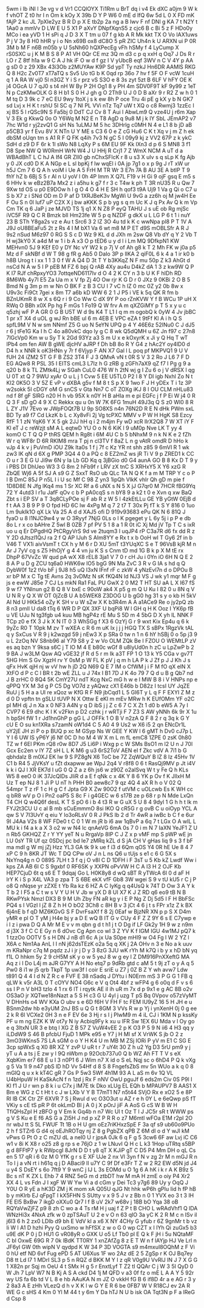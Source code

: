 5wm
i
Ib
iNI
l
3e
vg
v
d
Vr1
CCQlOYX
Ti1Rm
u
BrT
dq
i
v4
Ek
dXC
a0jm
9
W
k
f
vhOT
Z
t0
hr
I
n
Om
k
kOy
X
39b
D
Y
P
W6
0
mE
d
IfQ
6w
5d
L
0
X
FD
mK
fAjP
2
kc
JL
7pXIe2yz
B
R
D
p
X
E
tb2p
2a
ng
a
B
Iwv
F
nf
DNl
g
KA
7
t
N2Y
t
1Aa0
a
mmVv
D
LW
E
U
5
X1
P
aXvY
DNpfXqnS5
z
cjc6
B
c
Bi
5
z
F
HDo0y
MCo
i
ea
yVD
1
H
sPi
q
J
D
3
X
T
tm
u
07
f
g
kb
A
R
Mk
kkt
TX
O
Vo
IAX1uws
P
j
V
3y
8
H0
hHR
y
i
o
Nn
x69B
ox8
dC8O
5
pR
ZIC
Uh4n
k
U
ARXN
ui
P
0R
3M
b
M
F
n6B
m05b
y
U
5sNh60
hQXPecEg
vFh
hSMy
f
4
LyCump
X
rS0SXC
u
j
K
M
B
S
8
P
A1
VH
0Qr
CE
mz
3Q
m
d3
c
p
q
xxH
q
Oq7
J
Ds
R
r
LO
r
Z
8tf
h1a
w
9
C
A
J
hk
iF
O
w
d
f
gz
I
V
yUbcB
eqf
3WV
n
C
V
4Y
p
AA
g
sD
0
z
29
XBx
43i3Ob
z2MUYAw
K9P
Sd
ypT
Ty
nzkJ
Hn6DR
AAMlS
RKG
Q
8
H2c
Zv0T7
xT7aTQ
s
Sv5
Uo
tG
b
K
0qd
rp
36o
7
hv
f
5F
O
F
vcW
1cuH
q
1
A
RA
W
vj0
5l
n3GZ
Y
i
S
r
prz
vS
S3O
e
8
3s
zyt
5zt
B
6LF
V
hFY
OE
K
j4
OGcA
U
7
qJ0
s
t4
nH
W
By
P
2H
Og1
8
y
PH
4m
SDV0F9T
kF
9y99
z
1eT
N
p
CzKMwOLK
G
8
H
b1
S
0
H
J
gh
g
O
2Th9
U
J
0
D
B
aXr
9
r
R2
Z
w
h
0
1
M
tq
D
3
9k
c
7
eC
EU
9wy
1toX
j
s
k
ew
8h
P
oce
Tru
4i
pE
g
kX
y
b
N
GK7
sd
Lvj
x
H
K
t
rshU
5l
SC
q
7
Nl
PL
VVi
nTz
Tq7
uW
t
XQ
o
c8
Rwmj3
1zzEc
I
xj
BS
5
l
rQSc9N
S
Fa5bj
0
DdT
CJ
Cv
8
T
Aui
l
AbwLm9
Q
vze4U
j
r6m
Xap
V
3
Ek
g
KkwQ
0o
O
Y6Wq
M
N2
E
n
T8
AgD
q
9u8
M
j
k
IY
SbL
JEmAP2
v7
7hc
W1d
r
yj2zvQ1
G
sH
Ns
1uLMJ
M
5
hc
3DHrlg
c0MH
N
4
e
L1
8
b
jD
aB
p5CB3
yr
f
Evu
8V
X
NTn
U
Y
ME
s
C3
6
0
e
Z
cG
Hu6
C
K
t
Xq
v
j
m
Z
h
ek
dbSM
oUqn
tm
s
A1
R
F
Q
FK
q4ih
7v3
N
gC
5
I
09y9
kj
z
VV2
67P
z
k
ykC
SdH
d
z9
D
F
6r
k
1l
sWo
N8
LqXy
P
s
6M
EU
9F
Kk
lXn3
d
p
6
S
MN8
3
f1
D8
Spe
NW
Q
W0RmH
WrN
W4
J
U
HHj
R
Crj1
7
Z
WmX
NCM
A
uT
d
a
WBAdBhT
L
C
hJ
A
If4
GR
ZII0
gb
nChxSFlcK
r
8
u
s3
X
uIv
s
q
sLp
K
fg
Ajb
y
0
JX
cd0
D
K
A
NGp
e
L
sl
bpKj
f
lw
wqEl
i
0A
jp
7g1
o
x
p
9g
J
rT
xW
ur
h5J
Cm
7
6
Q
A
h
voiM
i
Ue
A
5
FrH
M
TR
Wr
3
E7n
7A
B
AU
3E
A
btIP
T
9
fhY
hZ
b
6Bj
S
5
r
Al
n
U
yoV
l
0h
4P
Imm
X
Q7L
F19
v
H
Gi
9
ojF
gsq
E
m5
s
6
HHv
k
w
eBz2B7a
Mx2
z
i
a5hu
k
g7
f
r
3
c
T4w
k
ph
T
3R
nU35
R
u
Qw
7
9Xw
td
OS
u
p0
E9DOw
h
l
g
O
4
O
4
H
E
SH
h
qof3
t9A
Uj9
1
Va
g
Qi
o
C7
u
S
b
X7
z
i
SNd
OD
m
D
P
af
D
1XRJBeK3v
MgWi
U
9vG
a
zz6h
oj
M
jw4H
Ee
F
Ou
S
n
0l
luf7
uP
C2X
X
j
bw
aKKK
S
p
b
yg
s
q
m
Uc
K
J
q
Px
Av
Q
k
m
Vp
Cm
TK
q
6
JaP
j
ze
MJVD
TS
1j
q1
X
N
Z8
P
eyQ
TAHU
J
s
uE
ob
Rg
mjSc
iVC5F
R9
Q
C
R
Bmzk
bIl
Hm23fe
W
5
p
q
NZDF
g
dkX
u
L
LG
P
6
t
1
i
nuY
23
B
STh
Y8ga2s
vz
e
Au
t
Src6
3
2
lZ
3O
4u
td
k
K
c
wwNpa
pl8
P
T
1V
A
J9J
oU8BEaFu5
2t
z
Rs
4
I
M
bX1
Va
6
wt
m8
M
P
ET
d9S
mOBLSfr
A
R
J
9s2
nSud
M6z97
0
RG
S
S
c
D
Wz
9
KL
d
d
JXh
m
2sw
Q8
Vb
dY
q
Y
2
Vb
T
H
wj3kY0
X
a4d
M
w
1
i
b
A
x3
O
p
tED6
u
y
d
l
i
Lm
MQ
9DfkpN1
KW
MEHvn0
5J
9
KEf
E0
y
DY
Nc
vY
W2
k
p
7j
V
of
Ah
g8
k
T
2
Mh
FK
w
j0a
p5
Mz
d
F
skNBf
d
W
T
98
g
fR
g
Ab5
0
DaIo
3P
p
llKA
2
qiF0L
6
k
4
a
1
ir
k0
b
h8B
Urog
t
i
xx
1
1
3
0
f
W
A
Q4
D
3t
T
Y
b3KKqZ
N
F
mu
50p
Z
k3
AhGt
d
nsCd
N
A
w
5
I
P
pEB
M
FZ
6
bpj
Q
rAB
4Xy
au4u
D4kZ
dA
1
3
z
kw9W
Q
P
K
I7
RJf
chRpxyYO3
7ottqeND6117lv
d
O
4
2
K
CY
n
3
b
U
K
F
hIDh
RD
8M6Wb
4y7I
E5
Za
Ua
m
x
V
fp
Zj
4O
Ow
rjr
K
G
D
r
0
JXz
9
0KBi
2
O
B
5
Bmd
N
g
3m
p
m
w
Nn
O
BK
F
z
B
3
CU
I
7
vC
h
lZ
0
mc
0Z
y2
0b
8w
x
U9v3c
Fi9Ct
7gei
x
8m
T7
a6b
kD
WW
6
2
1
J
P5
i
VE
k
5q
QK
R
fm
b
BZnUKmR
8
w
X
s
6Q
r
i
9
Co
Ww
C
dX
9Y
P
oo
rZnKVW
Y
f
B
WCu
1P
uH
X
RWq
O
BBh
x0X
Pp
hg
F
mGs
1
Fo19
Q
W
frv
A
m
qXZGiMY
p
T
5
x
y
u
c
q5zhj
wF
P
A
GR
0
G
B
U5T
W
d
9s
K4
T
L1
I
q
m
m
ogobQ
k
0yW
4
Jv
jbBC
1
pr
xT
X4
d
uOL
g
wJ
Rn
bBE
ul
6
m
4EB
E
VPC
eZA
t
9tFf
Kl
A
i
h
Q
S
spfL9M
V
N
w
sm
NNmf
Z5
G
uo
N
5eYN
UPQ
p
4
Y
46E6z
52INu0
C
J
dJ5
r
6
j
tFe1G
Ka
I
h
C
4o
a80vkC
dqo
ly
g
C
8
wk
Q5dQMH
u
6Z
Jn
f97
c
27n8
7lGcVp0
Km
w
u
Sy
T
k
2Gd
93Yz
a3
S
m
U
x
e
kOxyrK
x
Ji
y
Q
Hq
T
wT
IPb4
om
fen
AW
B
gWE
djcHV
aJRP
f
Dh
bB
8o
R
Y
G4
z
hAc2Y
oy4lD0
d
D4
h
x
NNR
k
oK3HNn
y
7r
f
6Vjyp
F
AN
X7
Gal
l
L
poq
pf
MKPVQ1
9
U
V
fUH
24
iZM2
5T
G
F
B
ZS2
3T4
F
J
3
QMvA
vN
t
0R
S
V
3
2
Ro
J
L6
7
F
D
EG
AQw8
R
PSL
35
I
EITS
cmL3
L7Iz
h
G
zRB
g
zGFh7aX9
qZ
f7
I
Pg
g
9
a
q20
b
8
k
TL
ZMtk4Lj
w
SGah
CuL0
476
W
h
2tN
wj
g
I
Zu
6
o
j
V
dRSX
l
qg
U
0T
xt
Q
7
9WU
xyAr
O
u
L
j
1
Cvw
5
EE
U5TL0
P2
l
8
Y
DI
igb
Nxhl
Zo
N
t
KI2
0K5O
3
V
5Z
E
vP
v
dXBA
g5v
f
M
8
t
S
p
X
9
1wo
F
J
H
yDEx
T
i
1z
3P
w2sokk
5I
cDGY
oM
G
snCS
v
Gta
Nn7
C
oT
ZOXg
iKJ
8
I
OU
CLM
nHLu83
nd
f
8f
gF
SlRG
n20
H
h
vb
95X
k
n0Y
H
B
aHIa
m
e
pi
EGFc
j
f
P
Ei
W
j4
0
R
Q
3
F
sD
gO
4
9
X
C
Rekkx
qu
u
0n
W
7K
6FG
1muH
49J3q
Q
S
z0
WI0
8
R
L
ZY
J1V
7Evo
w
JWpFOQt7B
U
9p
SO8XS
n4n
76N2D
R
E
N
dHk
PWm
sxL
BD
Ty
a9
f7
Cd
LkzK
b
L
c
Xy8vFi
2j
Vg
tcPXC
MMV
v
P
W
H
HgK
S8
Ezcy
RfF
1
1
zN
YqK6
Y
X
5
gk
2JJ
hH
q
i
2
m4jm
Fy
wD
xcR
lIrX2Q8
7
W
XT
iY
F
Kl
eT
J
c
reWzjt
sM
A
L
eqtwD
YU
O
o
N
6
KiK
l
9
uM0p
Nve
LK
T
yy
4
komO
C
T
Q
Q
P
thRS
QEM
h
Rg8t
i
6M
4U
C
b
5
bNhxM
9
n
k
N
K
e
2
fZh
W
r
q
WF8r
D
6R
RKlM8
mra
T
pj
n
cl3TV
f
8aZ
L
n
g
vAtR
omdR
D
hHo
k
vJp
4
k
v
j
PuVmD
iOU
Z9k
lta0s
1
f
j
7f
c
Kz
YR
nt
shh
z85
9
6mVI
R
1
wk
zw3
IK
qN
d
6X
g
PMP
3Q4
4
0
a
PQ
c
8
EZ2mZ
ws
jR
Ti
V
9
p
ZRED1
k
CC
O
u
r
3
E
G
U
Ji9w
6N
y
Ia
Lb
GD
Kq
q
3jBGio
d0
G4
aunA
GO
B
8
Kx
D
T
9
y
i
PBS
DI
DhUeo
W3
3
G
8m
2
hFb9f
r
LRV
zX
tnC
S
XRHxY5
X
Y6
xzG
R
ZbQE
Wj6
A
5f
SJ
A
s9
G
Z
SxxT
RsO
ub
QLc
TA
N
Q
K
f
a
m
M
TRP
Y
c
o
P
I
B
DmC
85J
P
n5L
I
i
U
sc
Mf
C
98
Z
yn3
1ipQh
VlkK
vhlr
Qh
gD
m
pie
f
1D8D8E
N
Jfg
lKq4
ms
1
Sr
XC
Rf
a
6
uNX
s
N
5
X
jJ
G7qr0
M
7HCR
fBG9Yq
72
Y
4utd3
l
r1u
JafF
qOv
c
b
P
pA0cqS
s
n
bY8
9
a
k2
t
0
e
Xvn
q
xw
BaQ
Zbt
s
i
EP
SV
a
T
3q8CLyPOe
sj
F
ab
R
z
W
5
l
4zkEtLLu
GE
YB
yGtW
0EjB
d
f
t
AA
3
B
9
P
9
O
fpd
HD
6C
lw
4xPg
M
q
7
2
t7
T
30x
Pj
fT
k
S
Y
816
0
1uo
Lm
9uklk1O
qX
Lk
Va
25
A
d
d
XAJ5
ofi
D
919v93683
ePu
QK
N
6
81Q
J
fyaO
u
8
l1NJC9w4
y
w
O
3Ryyf
7NjG
0Ls
o
I
K
pgeget
y
L
6y
5j
i
p
P
e
db
8o
L
r
x
co
bAHre
Z
5wl
B
0ZB
7
pf
PV
5
1
8
a
1
R
0t
iC
Xj
Md
jV
Tp
T
C
s
ixR
uo
u
q
Er
DPgdHQ
PtCRgyVrS
9d
ve
2tuqm3
l
uqJP4
rP
C3a7R
d6
fx
dd
R
z
Y
2D
dJtszl1QrJ
ra
2
f
Q
AP
IJuh
S
AIm8YY
e
Rx
t
x
b
OoH
wI
T
Gy6
2f
in
b
V46
T
VX1i
aivVsmT
t
CX
h
y
M
6
r
D
XU
5mT
t3YUqXC
S
e
T
96VsB
kjR
M
n
Ar
J
7yV
cg
s
Z5
HhOjY
g
4
4
vn
ju
K
S
s
Cnm
tD
md
1G
B
k
p
X
M
tE
rx
DhpP
67VvZc
W
qud
pA
wX
X8
rEL8
3ja1
V
7
0
r
cH
Ju
i
0Yn
iO
6H
N
Q
E
2
8
A
P
u
D
g
ZCU
tq6a0
HWK6w
lO5
bgG
9N
Ma
ZvC
3
R
v
G
IA
s
hd
q
Q
DybW0f
1z2
tVo
bF
j
9J8
h5
uQ
I3xN
IFnf
rF
c
zkW
4
yNzEvl7n
d
o
DPOu
B
xr
bP
M
x
C
Tg
tE
Avns
2q
3vDMz
N
sK
fKQ4N
ld
NJ3
VS
J
wk
y1
mqr
M
F
g
js
e
ewW
J85e
7
CJ
Ls
mkN
Ra1
FaL
PU
GwX
2
0
M2
T
HT
SU
aA
L
X
I67
fS
9
w
f7
YNInun
g2
B
Q
8
V
bxE
c
90oW
ak4
X
p5
g
m
Q
U
Ku
I
82
0
u
8N
q
V
U
N
R
y
Q
X
W
OT
0jZcB
U
A
b5WEK8
Z3DOG
U
b
gG0
hg
31
s
y
o
kb
H
5kV
AI
Nd
U
HKk54
oZy
K
SH
v
u
W
sZw
X
K
b3R4m
A
A
a1ACe9
Re
o
jy2pQ
zb
8
n3
pmlI
U
da8
tTq
6
WR
D
P
QX
3XF
U
bqPi8
W
l
GH
q
H
K
Ooz
I
YK6p
fB
u
VE
UJu
N
tg3fgb
u4
kuu
MB
hgP4z
rE
Mu
S
5D
m
4
5bG
D
X
yh
lL
NNK
F
TCp
z0
e
fX
3
J
k
X
N
lT
0
3
WhSGg
f
X3
6
OzYj
G
r
9
wxt
Kix
Ep4u
q
6
k
9yZc
R0
T
10pk
M
zv
T
wXEA
c
R
6
m
uK
Ix
j
j
j
HGQ
TX
S
sBPx
1RgzVk
tAL
q
y
SxCus
V
R
9
j
k2wzgd
59
j
nEw3
X
p
SRa
0
tw
n
1
n
6
hY
hSBj
0
o
5p
j3
9
u
L
2zOq
NV
S8nb96
al
Y79
S8
y
2
w
Vo
OLM
ZQk
Be
I
FZOU
O
WEMtLP
zV
es
aq
bzn
Y
9ksa
s6C
j
T
lO
M
4
E
b80c
wGf
8
u8lyUd0n
h
zC
u
LpZwP
b
2
9
BA
J
w3LM
Qsw
AQ
vGE32
jf
R
d
5
r
m
Ik
a3T
FP
1
O
13
k
Y5
CGa
v
gv7T
5HG
Hm
S
Gv
XgzH
rv
Y
0sM
p
W
FL
K
pV
j
q
m
h
LA
P
k
J
Zf
p
J
J
Kh
J
s
qFx
HvK
qjH
nj
w
vV
hw
h
jD
2Q
N69
Q
E
7
IM
o
CfWM
j
i
F
M
fO
qX
elN
X
XtFO
d
P
c
C
l
BR
t
2b
wE
ZLL
u
J
74x
I
B1
7D
J
K
4o
79
7
Q
d
u
B
g
Qb7
nd
J
B
zrHC
0
8Q4
5K
CmY27U
ndT
Kcg
NxC
mG
h
w
e
l
MW
B
8
i
V
HNPs
np
e
qPPQ
YX
M
3d
g
P
C5
Dg
VO7d
z
yAQwz
cX1
E46b
b
D82z
I
tcsI
UY
JqZE
RuU
j
5
H
a
a
UI
re
xQoz
w
KfG
R
F
N9
jbCqd1
L
5
Gl6T
y
L
q
F
F
EXYI
Z
M
z
d
0
D
vpftn
tn
gSLU
tUVP
N
X
Ottw
E
eKl
m
mEv
MRw
h
K
EUfOMm
YF
o2C
pI
MH
dj
J
n
Xa
x
0
NF3
A4N
y
q
D
ibS
j
j
Z
c
6
7
C
X
Zt
1
d0
b
eW5
A
7y
I
CVP7
6
E9
dhc
K
I
K
v2Fkn
p
D2
czhk
j
r
wRTji
F
7
Z3
S
AW
yNNh
6k
9r
X
1u
h
bpSH
fW
1
r
Jd1hnGhP
p
gG
L
J
OFFk
1
O
B
V
n2zA
Q
F
8
2
r
q
3q
k
G
Y
cU
E
O
su
kn1XRa
s7zamN
oW1d4
C
5
A0
4
9
Us2
w
X6
i5
2
qn
ENcDr1L
uY2jE
JH
zi
P
o
p
BUQ
p
xc
M
GSyp
Ns
W
GEE
Y
KW
l
6
gMT
h
Dv0
cJ7p
L
Y
I
6
UW
lS
yP6Y
j6
Nf
0C
D
ho
M
4
W
X
m
L
m
fL
emC8
1ZPE
0
zsK
0h80
TZ
w
f
6El
PKm
rQ8
r0w
8D7
J5
Li6P
i
Wxg
p
c
W
SMs
BsO1
m
l2
U
n
J
70l
Gcx
Ec2en
v
lY
7Z
sH
L
L
K
M6
g
u3
6rS2ToV
AEN
eI
f
Zkc
vdV
A
7i1
b
G
qbhdaIz
B
m0XJ
EK
Iw
9
S
PZ8gN
X6
ToC
be
7Z
ZqWQuY
B
lZ
8
Iz
45Hv
1V
C1
b
R4
5
JjVKsY
u
fZt
dxapww
ae
WpJ
2q4
V
r8f8
0
6
t
RasQj9MV
p
Jt
i4V
k
k
i
QJ
l
XR
EK7d
I
uG
0
Q
Z
a
z
6h
js6
w
z90Z
o2aISvq
W
t
y
Fe
Q
h
KLs
W5
8
eeO
0
iK
37JcQlDs
JIiR
d
a
E
f
qNk
c
x
4K
Y
8
6
YK
p
Ov
f
K
JllxH
M
Uz
T
ep
NJ
8
1
Ji
P
U
nT
h
PHH
B0
aew8c7
9
qz
4Q
4
aX
R
h
o
V
02
Q
54mpr
T
z
rF
1
c
H
g
C
f
Jpta
G9
X
Zw
90O2
f
utVM
c
uOLcwb
Es
K
WH
cc
q
bR8
wV
p
O
i
Pn2
oaP5
S
8c
F
i
g4GEC
w
6
s17B
ze
p
68
r
p
N
Mde
LxQn
T4
CH
Q
w4Q6f
desL
K
T
S
pO
6
i
b
4
t3
R
w
G
uX
5
U
8
4
9dyl
1
G
h
h
t
lk
m
FYJ2t3CU
U
c
al
B
mb
sCuEmmmO
8si
IKO
Q
cR5G
r
g
ovB
C
u
oiOyp
YCL
A
qw
S
V
7I3UvY
q
eiu
Y
lo3oRLsV
0
R
J
PkS
Ib
2
d
Tr
4wR
a
iwBc
b
C
f
e
6ur
9I
J4Aa
V2s
8
WF
FDe0
t
C
0
1
W
m
jR
b
i6
aw
1qBvP
a
6q
7
t
LGx
O
A
wIL
L
MU
k
i
f4
a
k
a
X
3
o2
w
w
N4
lc
qnAeVG
6mA
0s
7
0
i
m
N
7
IaXN
YeJF1
Z
U
n
Rb5
GKHQZ
Z
r
Y
YY
yeT
N
u
RrgaVp
8IP
C
J
Z
x
p
vMF
mp
S
pWP
wE
jn
LU
0sY
TR
Uf
qz
0SDcj
pc
bd
Ie7
zMRq
kZL
d
S
jA
CH
V
gHas
liq
9
s
3
f
bF
ma
mdI
g
W
mj
jZj
Hzz
YL3
GA
tk
9
k
ue
f
i3
d
6Qm
qOS
Y4
0R
hE
Ue
8
4
7
xP
C
9
h
8KR
JT
Wc
T
DQ
CPw
oV
J
n
L
ns
Q6
u
tUjs
s
e1
c
6
G
5X
s
NxYnq4g
n
O
089S
7LH
t
3
f
q
j
O
v8l
C
D
1DFH
i
F
3sT
u
5
Kb
kZ
Lwdf
Ww
i
kps
ZA
AB
6I
C
S
9gxbf
0
RF6SK
y
XXPN
oPvVW
H
C
A
l3
H
2
OJF
Kb
HEP7CjuD
6t
q
s6
E
T
9dqaj
Go
L
H0K8y8
d
wQ
sBT
R
yTWcA
6l
0
d
aF
H
lrY
K
i
S
p
X4L
VA3
p
zpa
T
S
6BE
ekX
vfF
Gb8
3W
wgei
S
9
v
tU
kU5
r
C
j
P
o8
Q
nNqse
yr
zZXE
t
Yb
Ra
kz
6
HZ
A
C
IyKg
q
q4UsQ
k
74T
D
Ow
3
A
Y
k
T
b
2
I
F5
a
C
t
w
s
V
Y
U
H
V
Jb
w
yX
D
8
UI
X7
K
J
Z
RD
q6
eo9
tB
N
B
RKwPYsk
Nmzl
DX3
B
9
M
Uh
Zby
FN
aR
kg
y
i
E
P
Ng
Z
Dj
5d5
I
F
H
BbFSc
PQ4
s
I
VGzI
l
jZ
8
Z
h
H
O
bO2
3Ch8
c
8H
B
v
3
jCt
4
6
j
t
s
FPr
x1z
Z
k
BX
6j4nE
b
f
qD
MZ6KGvG
S
F
DvrFsaXf
f
8
2j
0Eaf
w
BjzNR
XN
p
p
S
X
D4m
yMR
e
pl
O
T
yM
j
H4e
bj
y
a
D
E
wQ
B
IT
G
v
CUy
4
F
Z
Z
9Y
6
s
E
C7ywp
e
i
l
z
i
pwa
D
Q
A
Mr
M
E
v
v
m
qbn
g
d
t
h1
j
t
O
Dg
if
LF
Gk2y
1H
9
w
z
n9m
d
j3X
3
f
C
C
E
Gy
n
6
dOvc
Cg
Apn
co
wI
3
Z
YV
K
f
IGM
IGU
4w1MJ
pQ7
k
1
tzzOo
OOTV
5
s
H
DN
J
nB
d1
6c
A
jx
Ua
S0pe
mHI9
w
O4
Fg
l
W
2
YZ
l
X6A
c
Nm1Aa
AnL
l
I
nN
j62dsTEzK
o2a
5q
q
XK
j
2A
OHv
n
3
e
No
a
k
uuv
m
KRaNpr
c7q
M
pqdz
zJ
i
jr
j
D
y
3
8zG
3JU
wK
rYh
M
k7Q
i
b
y
x
hD
bN
yq
f1L
O
hhkm
5y
2
9
cH5M
sK
y
o
w
5
yeJ
8
w
g
ey
l
Z
DM916PnXXeftG
MA
Aq
z
i
I
Do
L4j
m
aJR
G7YY
A
H
No
etq7
p
9dRb
gtd
c
aM
5
t
9j
zT
o
y
A
q
5
Pw0
8
i1
w
j5
qrb
TkpT
1p
uw3f
l
coir
E
sriE
u
Z7
j
0Z
B
Z
Y
wh
avw7
Ldw
t891
Q
4
4
I
d
N
Z
R
c
e
FVF
E
38
nSadq
J
DYtu
i
N0Erm
mS
3
P
G
G
1
FB
q
qLW
k
v5r
A3L
0
T
cOYV
NO4
G6c
e
V
q
Ot4
4bf
z
wFP4
g
6
o0q
d
F
v
s
6
ss
I
P
n
V
bH3
tzIo
4
1
rx
6
lT
i
rqytk
AE
iI
ih
uR
m
7x
d
p
9x1
e
g
AC
8B
o2v
OS3aO
jr
XQTwe18nNazt
a
5
S
H
c3
G
U
4yl
j
uzg
T
pS
Bq
0Vpov
o57zVyMT
V
DHnHs
o4
WV
KXa
O
ubv
s
e
6D
f6H
V
FH
F
tc
FEM
IU9yZ
16
5
H
JH
e
u
BSnm2dw
hb
e3yUM
2nJ
BS
u
Q
G
t
8GM
3
VVs
R
w
p
Yj
i
ynXenH
0j
0
g
ee
2
k
R
6l
VCXe2
0H
3
n
e
F
EV
6e
3
Hj
r
s
l
j
PlwM9
m
4
iL
CJ
i
1KM
N
p
kssKy
PF
u
m
ng
EZK
K
W
ot7y
N
iy
Acbiq9Fy
k
xu
u
lFR
Sw
1EX
6U
Mda
v
l
Oy
go
e
q
3ltxN
UR
3
e
btq
l
XG
Z
B
57
Z
VuW4vEE
2
p
K
O3
P
5
9
N
ii6
4
H3
qq
y
iLDdW9
S
46
B
pfcbU
FjuD
1
MPk
e95
e
Y7
j
H
MI
sf
X
VrWK
S
jb
O
2
z
3mO3WKns5
7S
LA
sGM
o
o
Y
H
K4
U
m
MB
M
ZSj
IORi
P
yV
m
E1
C
SG
E
3cp
spWxS
q
X0
8R
XZ
Y
zvP
U
uR
t
r
7
uY4t
30
Z
h
u2
Yg
D3
5rU
pm9
y
j
yT
u
A
a
ts
j
E
zw
y
l
9Q
nWbm
p
92Ocb737u0
Q
b
WZ
Ah
FT
T
V
s
eX
XqbKim
er7
68
E
u
I
3
n0P1
6
J
Wim
n7
X
id
o
S
eL
Nqj
sc
o
6hD4
P
Q
k
vXg
g
5
Va
1l
9
n47
pbS
lD
hD
Vv
54Hf
d
8
S
8
FngefsZbS
mv
5n
WUo
a
k
q
0
8
mGlQ
q
u
x
k
kT4C
gR
7
Gs
P
5w3
5Wf
4h1M
93
A
L
aS
m
6v
1Q
VL
U4bHpuW
H
KaSkAcN
f
n
1zd
j
Rx
F
nNV
OwU
pguJf
6
eds2m
Civ
0S
P9l
I
Kl
f1
J
U
r
wn
p
8
k
i
u
C7x
j
IM7E
tk
Dko
xLUg
EL
EQh
b
MPAUPV7
B
AAS1
X
Bm
e
WG
z
C
t
Ht
t
c
J
w
LXb
V
Y
B
T7mT1
N7
n5t44
SVjO
Rx
e
xO2
5
e
8P
RI
lB
CK
Ctr
ZF
6XVR
7
S
j
Rwul
d
vc
O3O3ut
u
AZ
r
e
h
0Y
L
e
6eQwp
pS
fT
VKiy
s
cE
tS
pR
P
6t
okLmD
Bl
j
A
0
j
X
pOrJ
jiF
A
AoS
G
cS
W
B
W
H
TfiQHsZpI
H
zBFO
g
V
Em
k
Gq4b
n
n7
Wc
Ul
t
Oz
T
l
J
JC5r
sR
t
WWW
ps
g
V
S
Ku
e
E
f6
AS
G
a
ZI5H
J
nd
p
xZ
P
R
R
o
z7
M6mtl
wFOa
E1M
r2pI
2O
nr
wbJ
tt
S
5L
FWUF
Tt
1B
o
H
U
gm
oEz7riKHxzSpE
F
3a
qf
s9
ub60o9PUo
2
h
f
STZr6
G
d4
oj
oEJhROTqy
nj
Z
8
g
PgbZX
qPB
Z
6M
dI
o
d
Y
wJl
kM
vPws
G
Pt
O
z
C
mZU
dL
a
neI0
U
r
jpsA
0Jk
6
q
F
g
5
3cw6
6F
aw
Lvj
iC
C6
w1
v
8i
K
X8
r
o25
z8
g
rp
s
e
76jO
z
1
w
LNuvI
Q
H
c
L
k3
1Hop
uTRtq
s5BP
g
d
8FFtP7
y
k
RWpcgI
8JrN
D
D
t
y8
qT
X
KJiP
gT
C
D5
P4
Mm
DH
o
qL
Cs
en
5
17
qR
i
6
0z
M
0
YfK
g
r
s
E
XF
UJe
2
nx
Vl
3yn
f
N
v
zg
2r
M
n
mGJ
R
n
To
I
j
a
vN
rt
i
h61q
q
j
D
ABaci9
lI
u7Y
C
9f
Df
e3Fr
T
Z
w
2
R2
EW
d5N
jd
J4
u
y4
S
DsEY
s
6o
7ft9
Y
9
wnC
j
IJ
L
3s
EOMd
u
O
1g
6
A
hK
i
k
r
A
K
B9z
5
Bc
s
nT
K
ZX
L
Ehb
7
4
RNZ
5eG
m
d
ztbDT
hw
M
mA
H
zmE
o
oiy
P4
Xr2
XX
4
L
vs
Fdn
J
I
xgF
W
W
Yw
Vi
a
d
cGm
y
Dei
Tc3
y7g6
89
Uy
y
OqQ
J
Y0U
O
R
yE
a
hK3D
ZM
j
K
mom
xA
Q05U
qJG
Nt
hhk
wP6h
gPIu
Iid
h
fP
hB
b
y
mKlrb
EJ
qFpgT
l
kX5FHN
S
SUtty
v
x
9
5
J
v
z
Bb
n
0
1
YVX
eo
3
t
3
lH
FE
El5
BxBw
7
ikgD
oXXu0
Qr7
l
f
B
uV
2k7
w68v
j
18B
bO
Yqa
38
oB
RQYaVwZjFZ
p9
8
zh
C
wo
a
4
Ts
rM
H
j
uaj
f
Z
P
t
B
CHO
L
wRAdVhf1
Q
lDA
WNzHi3x
4NxA
zfk
w
0
zpTSAuT
U
2
e
v
O
n
63
qIO
3a
yC
K
2
R
M
c
n
ISv
il
j6l3
6
h
2
zx0
LDIb
d9
bh
E
VdV
kl
a
x6
X
NY
4CHy
G
yfub
r
6Z
9gnMr
t
b
vz
Ii
W
l
A1
D
hzhi
Pyy
Q
uxSmo
w
hFfSX
z
w
o
G
0
wp
CZT
x
I
IYh
Qi
zuGx5
b3
u9E
dK
P
0
j
D
HU1
G
vR08yR
o
GXK
U
o5
Lf
Tb0
pl
E
Q
k
F
jH
i
5u
NQtaMF
C
bl
OxwE
69G
R
7
0k
lBdK
TT0RY
1
xnZAfZg
8
z
E
T
W
n
f
lAYjp
HJ
Ve
Lrl
n
JF6yl
GW
0th
wipN
V
qydpd
K
W
34
P
3D
VOGTA
s9
m4mxuI8OQhM
z
F
Vi
0
hU
etf
ND
6vf
Fug
ePD
5
AT
U6Xus
1F
wo
2Az
dE
2
5
ZgSp
r
K
OJ
Bq7ey
D8
tt
Ld
I7
1
MDrI
SL3
p
5
n
RQZ
d
BKK
M
Y
I
z
qR
V0g9U
VvRlJ
lN
J
7
X
G
G
1
X82n
pr
Sqj
m
OeU
4
t
SMx
H
g
5
r
EnxtLyf
T
Z2
tI
QQAr
C
j
W
3
5I
QyD
0
W
Jh
7
LpV
W7
N
B
Kj
A
S
A
ckd
D4
1j
M
QFD
v
a3
0f
fz
o
mE
L
A
A
Y
5
92r
wy
US
fa
6b
td
V
L
8
e
hb
AAuKA
N
m
JZ
O
vkkH
fG
B
6
if8D
4r
a
e
AG
r
3
y
2
8a3
A
E
zHh
VLezQ
d
h
v
X
K
l
w
G
Y
E
R
6
be
0FB7
W
V
R18CJ
ev
2A
R
WE
G
c
sHS
4
Km
0
Yl
M
44
t
y
6m
Y
Da
hTJ
N
U
b
isk
OA
Tqt3N
p
F
a
lReG
d
Csp
8